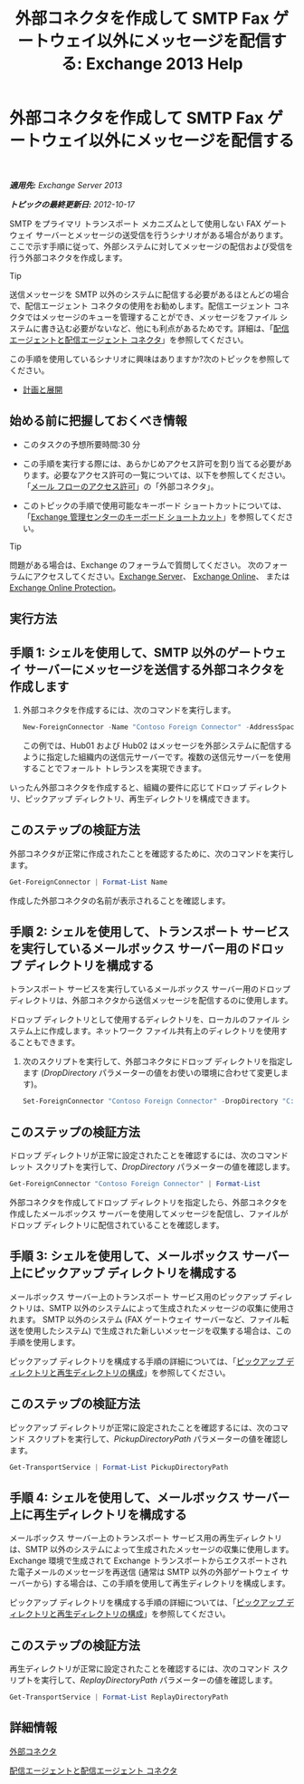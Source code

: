 ﻿---
title: '外部コネクタを作成して SMTP Fax ゲートウェイ以外にメッセージを配信する: Exchange 2013 Help'
TOCTitle: 外部コネクタを作成して SMTP Fax ゲートウェイ以外にメッセージを配信する
ms:assetid: 589db487-3c4c-409a-92e3-c78dd8f639b6
ms:mtpsurl: https://technet.microsoft.com/ja-jp/library/JJ710163(v=EXCHG.150)
ms:contentKeyID: 49896258
ms.date: 04/24/2018
mtps_version: v=EXCHG.150
ms.translationtype: HT
---

# 外部コネクタを作成して SMTP Fax ゲートウェイ以外にメッセージを配信する

 

_**適用先:** Exchange Server 2013_

_**トピックの最終更新日:** 2012-10-17_

SMTP をプライマリ トランスポート メカニズムとして使用しない FAX ゲートウェイ サーバーとメッセージの送受信を行うシナリオがある場合があります。 ここで示す手順に従って、外部システムに対してメッセージの配信および受信を行う外部コネクタを作成します。


> [!TIP]
> 送信メッセージを SMTP 以外のシステムに配信する必要があるほとんどの場合で、配信エージェント コネクタの使用をお勧めします。配信エージェント コネクタではメッセージのキューを管理することができ、メッセージをファイル システムに書き込む必要がないなど、他にも利点があるためです。詳細は、「<A href="delivery-agents-and-delivery-agent-connectors-exchange-2013-help.md">配信エージェントと配信エージェント コネクタ</A>」を参照してください。



この手順を使用しているシナリオに興味はありますか?次のトピックを参照してください。

  - [計画と展開](planning-and-deployment-for-exchange-2013-installation-instructions.md)

## 始める前に把握しておくべき情報

  - このタスクの予想所要時間:30 分

  - この手順を実行する際には、あらかじめアクセス許可を割り当てる必要があります。必要なアクセス許可の一覧については、以下を参照してください。「[メール フローのアクセス許可](mail-flow-permissions-exchange-2013-help.md)」の「外部コネクタ」。

  - このトピックの手順で使用可能なキーボード ショートカットについては、「[Exchange 管理センターのキーボード ショートカット](keyboard-shortcuts-in-the-exchange-admin-center-exchange-online-protection-help.md)」を参照してください。


> [!TIP]
> 問題がある場合は、Exchange のフォーラムで質問してください。 次のフォーラムにアクセスしてください。<A href="https://go.microsoft.com/fwlink/p/?linkid=60612">Exchange Server</A>、 <A href="https://go.microsoft.com/fwlink/p/?linkid=267542">Exchange Online</A>、 または <A href="https://go.microsoft.com/fwlink/p/?linkid=285351">Exchange Online Protection</A>。



## 実行方法

## 手順 1: シェルを使用して、SMTP 以外のゲートウェイ サーバーにメッセージを送信する外部コネクタを作成します

1.  外部コネクタを作成するには、次のコマンドを実行します。
    
    ```powershell
    New-ForeignConnector -Name "Contoso Foreign Connector" -AddressSpaces "X400:c=US;a=Fabrikam;P=Contoso;5" -SourceTransportServers Hub01,Hub02
    ```
    
    この例では、Hub01 および Hub02 はメッセージを外部システムに配信するように指定した組織内の送信元サーバーです。複数の送信元サーバーを使用することでフォールト トレランスを実現できます。

いったん外部コネクタを作成すると、組織の要件に応じてドロップ ディレクトリ、ピックアップ ディレクトリ、再生ディレクトリを構成できます。

## このステップの検証方法

外部コネクタが正常に作成されたことを確認するために、次のコマンドを実行します。

```powershell
Get-ForeignConnector | Format-List Name
```

作成した外部コネクタの名前が表示されることを確認します。

## 手順 2: シェルを使用して、トランスポート サービスを実行しているメールボックス サーバー用のドロップ ディレクトリを構成する

トランスポート サービスを実行しているメールボックス サーバー用のドロップ ディレクトリは、外部コネクタから送信メッセージを配信するのに使用します。

ドロップ ディレクトリとして使用するディレクトリを、ローカルのファイル システム上に作成します。ネットワーク ファイル共有上のディレクトリを使用することもできます。

1.  次のスクリプトを実行して、外部コネクタにドロップ ディレクトリを指定します (*DropDirectory* パラメーターの値をお使いの環境に合わせて変更します)。
    
    ```powershell
    Set-ForeignConnector "Contoso Foreign Connector" -DropDirectory "C:\Drop Directory"
    ```

## このステップの検証方法

ドロップ ディレクトリが正常に設定されたことを確認するには、次のコマンドレット スクリプトを実行して、*DropDirectory* パラメーターの値を確認します。

```powershell
Get-ForeignConnector "Contoso Foreign Connector" | Format-List
```

外部コネクタを作成してドロップ ディレクトリを指定したら、外部コネクタを作成したメールボックス サーバーを使用してメッセージを配信し、ファイルがドロップ ディレクトリに配信されていることを確認します。

## 手順 3: シェルを使用して、メールボックス サーバー上にピックアップ ディレクトリを構成する

メールボックス サーバー上のトランスポート サービス用のピックアップ ディレクトリは、SMTP 以外のシステムによって生成されたメッセージの収集に使用されます。 SMTP 以外のシステム (FAX ゲートウェイ サーバーなど、ファイル転送を使用したシステム) で生成された新しいメッセージを収集する場合は、この手順を使用します。

ピックアップ ディレクトリを構成する手順の詳細については、「[ピックアップ ディレクトリと再生ディレクトリの構成](configure-the-pickup-directory-and-the-replay-directory-exchange-2013-help.md)」を参照してください。

## このステップの検証方法

ピックアップ ディレクトリが正常に設定されたことを確認するには、次のコマンド スクリプトを実行して、*PickupDirectoryPath* パラメーターの値を確認します。

```powershell
Get-TransportService | Format-List PickupDirectoryPath
```

## 手順 4: シェルを使用して、メールボックス サーバー上に再生ディレクトリを構成する

メールボックス サーバー上のトランスポート サービス用の再生ディレクトリは、SMTP 以外のシステムによって生成されたメッセージの収集に使用します。 Exchange 環境で生成されて Exchange トランスポートからエクスポートされた電子メールのメッセージを再送信 (通常は SMTP 以外の外部ゲートウェイ サーバーから) する場合は、この手順を使用して再生ディレクトリを構成します。

ピックアップ ディレクトリを構成する手順の詳細については、「[ピックアップ ディレクトリと再生ディレクトリの構成](configure-the-pickup-directory-and-the-replay-directory-exchange-2013-help.md)」を参照してください。

## このステップの検証方法

再生ディレクトリが正常に設定されたことを確認するには、次のコマンド スクリプトを実行して、*ReplayDirectoryPath* パラメーターの値を確認します。

```powershell
Get-TransportService | Format-List ReplayDirectoryPath
```

## 詳細情報

[外部コネクタ](foreign-connectors-exchange-2013-help.md)

[配信エージェントと配信エージェント コネクタ](delivery-agents-and-delivery-agent-connectors-exchange-2013-help.md)


